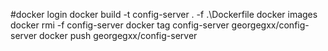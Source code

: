 #docker login
docker build -t config-server . -f .\Dockerfile
docker images
docker rmi -f config-server
docker tag config-server georgegxx/config-server
docker push georgegxx/config-server